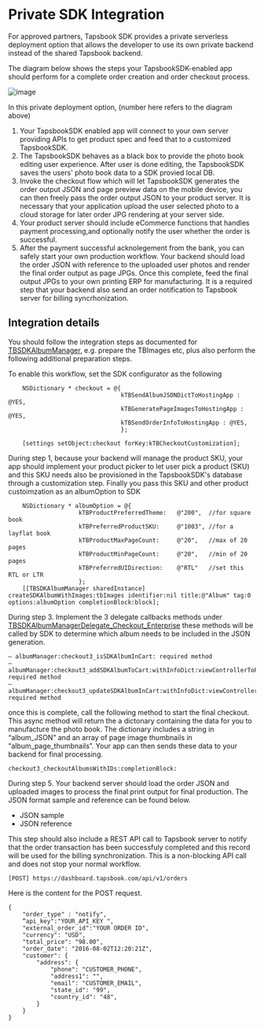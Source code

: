 # Private SDK Integration

For approved partners, Tapsbook SDK provides a private serverless deployment option that allows the developer to use its own private backend instead of the shared Tapsbook backend.

The diagram below shows the steps your TapsbookSDK-enabled app should perform for a complete order creation and order checkout process.

![image](https://cloud.githubusercontent.com/assets/842068/18487269/9331a440-79c2-11e6-9d46-e0afb132fc18.png)

In this private deployment option, (number here refers to the diagram above) 

1. Your TapsbookSDK enabled app will connect to your own server providing APIs to get product spec and feed that to a customized TapsbookSDK. 
2. The TapsbookSDK behaves as a black box to provide the photo book editing user experience. After user is done editing, the TapsbookSDK saves the users' photo book data to a SDK provied local DB. 
3. Invoke the checkout flow which will let TapsbookSDK generates the order output JSON and page preview data on the mobile device, you can then freely pass the order output JSON to your product server. It is necessary that your application upload the user selected photo to a cloud storage for later order JPG rendering at your server side.
4. Your product server should include eCommerce functions that handles payment processing,and optionally notify the user whether the order is successful.
5. After the payment successful acknolegement from the bank, you can safely start your own production workflow. Your backend should load the order JSON with reference to the uploaded user photos and render the final order output as page JPGs. Once this complete, feed the final output JPGs to your own printing ERP for manufacturing. It is a required step that your backend also send an order notification to Tapsbook server for billing syncrhonization. 

## Integration details
You should follow the integration steps as documented for [TBSDKAlbumManager](http://tapsbook.com/doc/Classes/TBSDKAlbumManager.html), e.g. prepare the TBImages etc, plus also perform the following additional preparation steps.

To enable this workflow, set the SDK configurator as the following
````
    NSDictionary * checkout = @{
                                kTBSendAlbumJSONDictToHostingApp : @YES,
                                kTBGeneratePageImagesToHostingApp : @YES,
                                kTBSendOrderInfoToHostingApp : @YES,
                                };
    
    [settings setObject:checkout forKey:kTBCheckoutCustomization];
````

During step 1, because your backend will manage the product SKU, your app should implement your product picker to let user pick a product (SKU) and this SKU needs also be provisioned in the TapsbookSDK's database through a customization step.  Finally you pass this SKU and other product custoimzation as an albumOption to SDK  
````
    NSDictionary * albumOption = @{
                    kTBProductPreferredTheme:   @"200",  //for square book
                    kTBPreferredProductSKU:     @"1003", //for a layflat book
                    kTBProductMaxPageCount:     @"20",   //max of 20 pages
                    kTBProductMinPageCount:     @"20",   //min of 20 pages
                    kTBPreferredUIDirection:    @"RTL"   //set this RTL or LTR
                    };
    [[TBSDKAlbumManager sharedInstance] createSDKAlbumWithImages:tbImages identifier:nil title:@"Album" tag:0 options:albumOption completionBlock:block];

````

During step 3. Implement the 3 delegate callbacks methods under [TBSDKAlbumManagerDelegate_Checkout_Enterprise]( http://tapsbook.com/doc/Protocols/TBSDKAlbumManagerDelegate_Checkout_Enterprise.html) these methods will be called by SDK to determine which album needs to be included in the JSON generation.
````
– albumManager:checkout3_isSDKAlbumInCart: required method
– albumManager:checkout3_addSDKAlbumToCart:withInfoDict:viewControllerToPresentOn: required method
– albumManager:checkout3_updateSDKAlbumInCart:withInfoDict:viewControllerToPresentOn: required method
````
once this is complete, call the following method to start the final checkout. This async method will return the a dictonary containing the data for you to manufacture the photo book. The dictionary includes a string in “album_JSON” and an array of page image thumbnails in “album_page_thumbnails”. Your app can then sends these data to your backend for final processing.
````
checkout3_checkoutAlbumsWithIDs:completionBlock:
````

During step 5. Your backend server should load the order JSON and uploaded images to process the final print output for final production.  The JSON format sample and reference can be found below.
- JSON sample
- JSON reference

This step should also include a REST API call to Tapsbook server to notify that the order transaction has been successfuly completed and this record will be used for the billing synchronization. This is a non-blocking API call and does not stop your normal workflow.
````
[POST] https://dashboard.tapsbook.com/api/v1/orders
````
Here is the content for the POST request.
````
{
    "order_type" : "notify",
    “api_key":"YOUR_API_KEY ",
    "external_order_id":"YOUR ORDER ID",
    "currency": "USD",
    "total_price": "98.00",
    "order_date": "2016-08-02T12:20:21Z",
    "customer": {
        "address": {
            "phone": "CUSTOMER_PHONE",
            "address1": "",
            "email": "CUSTOMER_EMAIL",
            "state_id": "99",
            "country_id": "48",
        }
    }
}
````
